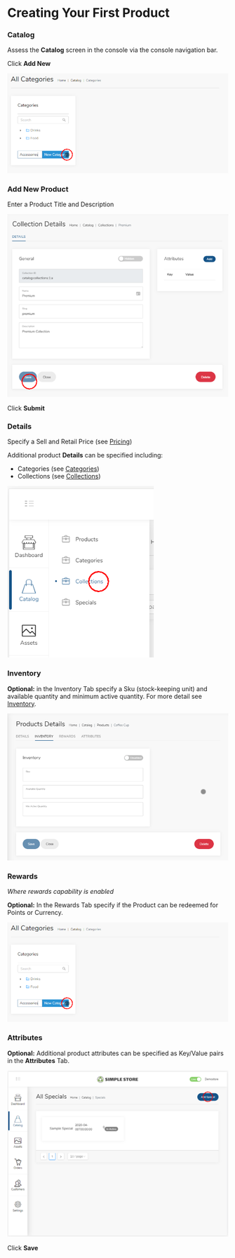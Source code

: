 # Creating Your First Product

### Catalog

Assess the **Catalog** screen in the console via the console navigation bar.

Click **Add New**

![](../.gitbook/assets/image%20%2825%29.png)

### Add New Product

Enter a Product Title and Description

![](../.gitbook/assets/image%20%2815%29.png)

Click **Submit**

###  Details

Specify a Sell and Retail Price \(see [Pricing](../concepts/pricing.md)\)

Additional product **Details** can be specified including:

* Categories \(see [Categories](../concepts/categories.md)\)
* Collections \(see [Collections](../concepts/collections.md)\)

![](../.gitbook/assets/image%20%2834%29.png)



### Inventory

**Optional:** in the Inventory Tab specify a Sku \(stock-keeping unit\) and available quantity and minimum active quantity. For more detail see [Inventory](../concepts/inventory/).

![](../.gitbook/assets/image%20%281%29.png)

###  Rewards

_Where rewards capability is enabled_

**Optional:** In the Rewards Tab specify if the Product can be redeemed for Points or Currency.

![](../.gitbook/assets/image%20%2838%29.png)

### Attributes

**Optional:** Additional product attributes can be specified as Key/Value pairs in the **Attributes** Tab.

![](../.gitbook/assets/image%20%2828%29.png)

Click **Save**


